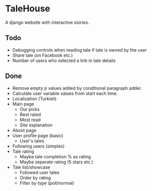 TaleHouse
=========

A django website with interactive stories.

Todo
----
* Debugging controls when reading tale if tale is owned by the user
* Share tale (on Facebook etc.)
* Number of users who selected a link in tale details

Done
----
* Remove empty p values added by conditional paragraph adder.
* Calculate user variable values from start each time.
* Localization (Turkish)
* Main page
    * Our picks
    * Best rated
    * Most read
    * Site explanation
* About page
* User profile page (basic)
    * User's tales
* Following users (simplex)
* Tale rating
    * Maybe tale completion % as rating
    * Maybe seperate rating (5 stars etc.)
* Tale list/showcase
    * Followed user tales
    * Order by rating
    * Filter by type (poll/normal)